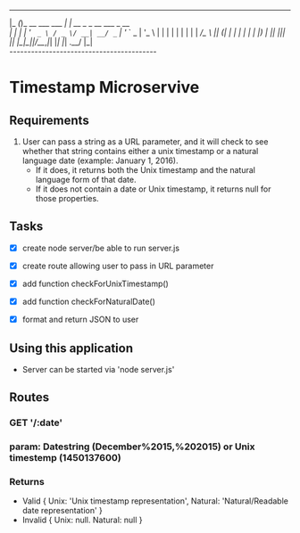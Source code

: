 
 _____ _                     _                        
|_   _(_)_ __ ___   ___  ___| |_ __ _ _ __ ___  _ __  
  | | | | '_ ` _ \ / _ \/ __| __/ _` | '_ ` _ \| '_ \ 
  | | | | | | | | |  __/\__ \ || (_| | | | | | | |_) |
  |_| |_|_| |_| |_|\___||___/\__\__,_|_| |_| |_| .__/ 
                                               |_|   
    ----------------------------------------- 

# Timestamp Microservive

## Requirements

1. User can pass a string as a URL parameter, and it will check to see whether that string contains either a unix timestamp or a natural language date (example: January 1, 2016).
    * If it does, it returns both the Unix timestamp and the natural language form of that date.
    * If it does not contain a date or Unix timestamp, it returns null for those properties.

## Tasks

* [X] create node server/be able to run server.js
* [X] create route allowing user to pass in URL parameter
* [X] add function checkForUnixTimestamp()
* [X] add function checkForNaturalDate()
* [X] format and return JSON to user


## Using this application

* Server can be started via 'node server.js'

## Routes
### GET '/:date'
### param: Datestring (December%2015,%202015) or Unix timestemp (1450137600)
### Returns
* Valid { Unix: 'Unix timestamp representation', Natural: 'Natural/Readable date representation' }
* Invalid { Unix: null. Natural: null }